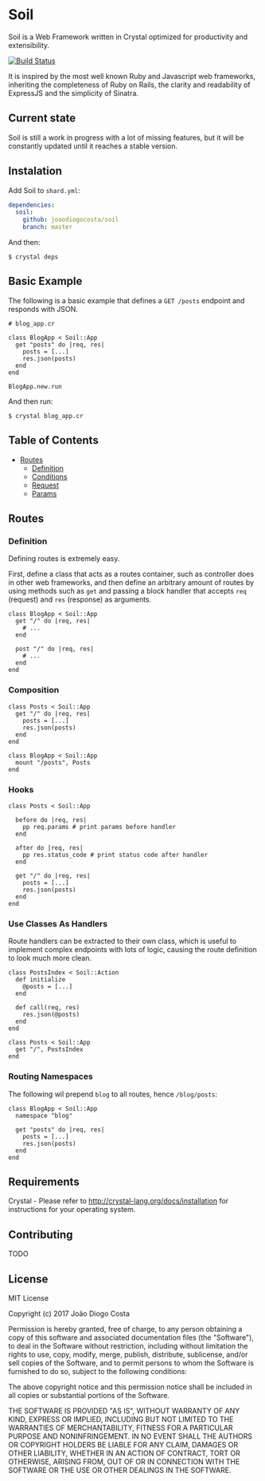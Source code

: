 # Soil

Soil is a Web Framework written in Crystal optimized for productivity and extensibility.

[![Build Status](https://travis-ci.org/joaodiogocosta/soil.svg?branch=master)](https://travis-ci.org/joaodiogocosta/soil)

It is inspired by the most well known Ruby and Javascript web frameworks, inheriting the completeness of Ruby on Rails, the clarity and readability of ExpressJS and the simplicity of Sinatra.

## Current state

Soil is still a work in progress with a lot of missing features, but it will be constantly updated until it reaches a stable version.

## Instalation

Add Soil to `shard.yml`:

```yaml
dependencies:
  soil:
    github: joaodiogocosta/soil
    branch: master
```

And then:

```
$ crystal deps
```

## Basic Example

The following is a basic example that defines a `GET /posts` endpoint and responds with JSON.

```crystal
# blog_app.cr

class BlogApp < Soil::App
  get "posts" do |req, res|
    posts = [...]
    res.json(posts)
  end
end

BlogApp.new.run
```

And then run:

```
$ crystal blog_app.cr
```

## Table of Contents

* [Routes](#routes)
  * [Definition](#definition)
  * [Conditions](#definition)
  * [Request](#request)
  * [Params](#response)

## Routes

### Definition

Defining routes is extremely easy.

First, define a class that acts as a routes container, such as controller does in other web frameworks, and then define an arbitrary amount of routes by using methods such as `get` and passing a block handler that accepts `req` (request) and `res` (response) as arguments.

```crystal
class BlogApp < Soil::App
  get "/" do |req, res|
    # ...
  end

  post "/" do |req, res|
    # ...
  end
end
```

### Composition

```crystal
class Posts < Soil::App
  get "/" do |req, res|
    posts = [...]
    res.json(posts)
  end
end

class BlogApp < Soil::App
  mount "/posts", Posts
end
```

### Hooks

```crystal
class Posts < Soil::App

  before do |req, res|
    pp req.params # print params before handler
  end

  after do |req, res|
    pp res.status_code # print status code after handler
  end

  get "/" do |req, res|
    posts = [...]
    res.json(posts)
  end
end
```

### Use Classes As Handlers

Route handlers can be extracted to their own class, which is useful to implement complex endpoints with lots of logic, causing the route definition to look much more clean.

```crystal
class PostsIndex < Soil::Action
  def initialize
    @posts = [...]
  end

  def call(req, res)
    res.json(@posts)
  end
end

class Posts < Soil::App
  get "/", PostsIndex
end
```

### Routing Namespaces

The following wil prepend `blog` to all routes, hence `/blog/posts`:

```crystal
class BlogApp < Soil::App
  namespace "blog"

  get "posts" do |req, res|
    posts = [...]
    res.json(posts)
  end
end
```

## Requirements

Crystal - Please refer to http://crystal-lang.org/docs/installation for instructions for your operating system.

## Contributing

TODO

## License

MIT License

Copyright (c) 2017 João Diogo Costa

Permission is hereby granted, free of charge, to any person obtaining a copy
of this software and associated documentation files (the "Software"), to deal
in the Software without restriction, including without limitation the rights
to use, copy, modify, merge, publish, distribute, sublicense, and/or sell
copies of the Software, and to permit persons to whom the Software is
furnished to do so, subject to the following conditions:

The above copyright notice and this permission notice shall be included in all
copies or substantial portions of the Software.

THE SOFTWARE IS PROVIDED "AS IS", WITHOUT WARRANTY OF ANY KIND, EXPRESS OR
IMPLIED, INCLUDING BUT NOT LIMITED TO THE WARRANTIES OF MERCHANTABILITY,
FITNESS FOR A PARTICULAR PURPOSE AND NONINFRINGEMENT. IN NO EVENT SHALL THE
AUTHORS OR COPYRIGHT HOLDERS BE LIABLE FOR ANY CLAIM, DAMAGES OR OTHER
LIABILITY, WHETHER IN AN ACTION OF CONTRACT, TORT OR OTHERWISE, ARISING FROM,
OUT OF OR IN CONNECTION WITH THE SOFTWARE OR THE USE OR OTHER DEALINGS IN THE
SOFTWARE.
